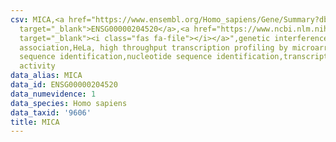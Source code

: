 ```yaml
---
csv: MICA,<a href="https://www.ensembl.org/Homo_sapiens/Gene/Summary?db=core;g=ENSG00000204520"
  target="_blank">ENSG00000204520</a>,<a href="https://www.ncbi.nlm.nih.gov/pubmed/17216044"
  target="_blank"><i class="fas fa-file"></i></a>",genetic interference,functional
  association,HeLa, high throughput transcription profiling by microarray,nucleotide
  sequence identification,nucleotide sequence identification,transcriptional regulation,up-regulates
  activity
data_alias: MICA
data_id: ENSG00000204520
data_numevidence: 1
data_species: Homo sapiens
data_taxid: '9606'
title: MICA
---
```

